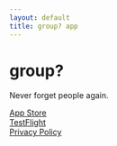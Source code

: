 ```yaml
---
layout: default
title: group? app
---
```


# group?

Never forget people again.

[App Store](https://apps.apple.com/us/app/group/id6737206678)  
[TestFlight](https://testflight.apple.com/join/upYJbsXm)  
[Privacy Policy](/group-privacy.html)
